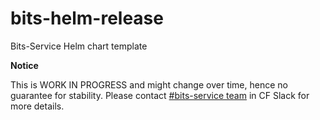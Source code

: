 # bits-helm-release
Bits-Service Helm chart template

**Notice**<p>
This is WORK IN PROGRESS and might change over time, hence no guarantee for stability.
Please contact [#bits-service team](https://cloudfoundry.slack.com/messages/C0BNGJY0G) in CF Slack for more details.
